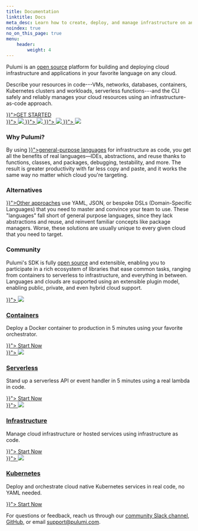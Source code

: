 ```yaml
---
title: Documentation
linktitle: Docs
meta_desc: Learn how to create, deploy, and manage infrastructure on any cloud using Pulumi's open source infrastructure as code SDK.
noindex: true
no_on_this_page: true
menu:
    header:
        weight: 4
---
```


Pulumi is an <a href="https://github.com/pulumi/pulumi" target="_blank">open source</a> platform for building and
deploying cloud infrastructure and applications in your favorite language on any cloud.

Describe your resources in code---VMs, networks, databases, containers, Kubernetes clusters and workloads, serverless functions---and the CLI safely and reliably manages your cloud resources using an infrastructure-as-code approach.

<div class="flex justify-center py-6">
    <a class="btn btn-lg mx-1 my-1" href="{{< relref "/docs/get-started" >}}">GET STARTED</a>
</div>

<div class="my-4 bg-gray-100 border-t border-b border-gray-300 md:flex justify-between items-center px-4 py-2 max-w-6xl">
    <a class="block rounded hover:bg-gray-200 transition-all my-2 py-4 text-center px-6" href="{{< relref "/docs/get-started/aws" >}}">
        <img class="inline-block h-8 w-auto -mb-2" src="/logos/tech/aws.svg">
    </a>
    <a class="block rounded hover:bg-gray-200 transition-all my-2 text-center md:mx-2 py-4 px-6" href="{{< relref "/docs/get-started/azure" >}}">
        <img class="inline-block h-8 w-auto" src="/logos/tech/azure.svg">
    </a>
    <a class="block rounded hover:bg-gray-200 transition-all my-2 text-center md:mx-2 py-4 px-6" href="{{< relref "/docs/get-started/gcp" >}}">
        <img class="inline-block h-8 w-auto" src="/logos/tech/gcp.svg">
    </a>
    <a class="block rounded hover:bg-gray-200 transition-all my-2 py-4 text-center px-6" href="{{< relref "/docs/get-started/kubernetes" >}}">
        <img class="inline-block h-8 w-auto" src="/logos/tech/k8s.svg">
    </a>
</div>

<div class="my-4 md:flex py-8">
    <div>
        <h3 class="no-anchor">Why Pulumi?</h3>
        <p class="text-sm text-gray-600">
            By using <a href="{{< relref "/docs/intro/languages" >}}">general-purpose languages</a>
            for infrastructure as code,
            you get all the benefits of real languages&mdash;IDEs, abstractions, and
            reuse thanks to functions, classes, and packages, debugging, testability,
            and more. The result is greater productivity with far less copy and paste,
            and it works the same way no matter which cloud you're targeting.
        </p>
    </div>
    <div class="md:mx-8">
        <h3 class="no-anchor">Alternatives</h3>
        <p class="text-sm text-gray-600">
            <a href="{{< relref "/docs/intro/vs" >}}">Other approaches</a> use YAML,
            JSON, or bespoke DSLs (Domain-Specific Languages) that you need to
            master and convince your team to use. These "languages" fall short of
            general purpose languages, since they lack abstractions and reuse, and reinvent
            familiar concepts like package managers. Worse, these solutions are usually
            unique to every given cloud that you need to target.
        </p>
    </div>
    <div>
        <h3 class="no-anchor">Community</h3>
        <p class="text-sm text-gray-600">
            Pulumi's SDK is fully <a href="https://github.com/pulumi/pulumi" target="_blank">open source</a>
            and extensible, enabling you to
            participate in a rich ecosystem of libraries that ease common tasks,
            ranging from containers to serverless to infrastructure, and everything
            in between. Languages and clouds are supported using an extensible
            plugin model, enabling public, private, and even hybrid cloud support.
        </p>
    </div>
</div>

<div class="my-4 bg-gray-100 border-t border-b border-gray-300 md:flex py-8 px-4 max-w-3xl">
    <div class="flex flex-col justify-between text-center h-full md:w-1/4 md:px-2 mb-12 md:mb-0">
        <a href="{{< relref "/docs/tutorials/aws/ecs-fargate" >}}">
            <img class="inline-block w-24" src="/images/docs/icon-feature-containers.svg">
            <h3 class="no-anchor mt-2 mb-0">Containers</h3>
        </a>
        <p class="mb-8 text-sm text-gray-600">
            Deploy a Docker container to production in 5 minutes using your favorite orchestrator.
        </p>
        <a class="btn btn-sm btn-secondary" href="{{< relref "/docs/tutorials/aws/ecs-fargate" >}}">
            Start Now
        </a>
    </div>
    <div class="flex flex-col justify-between text-center h-full md:w-1/4 md:px-2 mb-12 md:mb-0">
        <a href="{{< relref "/docs/tutorials/aws/rest-api" >}}">
            <img class="inline-block w-24" src="/images/docs/icon-feature-serverless.svg">
            <h3 class="no-anchor mt-2 mb-0">Serverless</h3>
        </a>
        <p class="mb-8 text-sm text-gray-600">
            Stand up a serverless API or event handler in 5 minutes using a real lambda in code.
        </p>
        <a class="btn btn-sm btn-secondary" href="{{< relref "/docs/tutorials/aws/rest-api" >}}">
            Start Now
        </a>
    </div>
    <div class="flex flex-col justify-between text-center h-full md:w-1/4 md:px-2 mb-12 md:mb-0">
        <a href="{{< relref "/docs/tutorials/aws/ec2-webserver" >}}">
            <img class="inline-block w-24" src="/images/docs/icon-feature-data.svg">
            <h3 class="no-anchor mt-2 mb-0">Infrastructure</h3>
        </a>
        <p class="mb-8 text-sm text-gray-600">
            Manage cloud infrastructure or hosted services using infrastructure as code.
        </p>
        <a class="btn btn-sm btn-secondary" href="{{< relref "/docs/tutorials/aws/ec2-webserver" >}}">
            Start Now
        </a>
    </div>
    <div class="flex flex-col justify-between text-center h-full md:w-1/4 md:px-2">
        <a href="{{< relref "/docs/get-started/kubernetes" >}}">
            <img class="inline-block w-24" src="/images/docs/icon-feature-kubernetes.svg">
            <h3 class="no-anchor mt-2 mb-0">Kubernetes</h3>
        </a>
        <p class="mb-8 text-sm text-gray-600">
            Deploy and orchestrate cloud native Kubernetes services in real code, no YAML needed.
        </p>
        <a class="btn btn-sm btn-secondary" href="{{< relref "/docs/get-started/kubernetes" >}}">
            Start Now
        </a>
    </div>
</div>

For questions or feedback, reach us through our [community Slack channel](https://slack.pulumi.com),
[GitHub](https://github.com/pulumi), or email [support@pulumi.com](mailto:support@pulumi.com).
